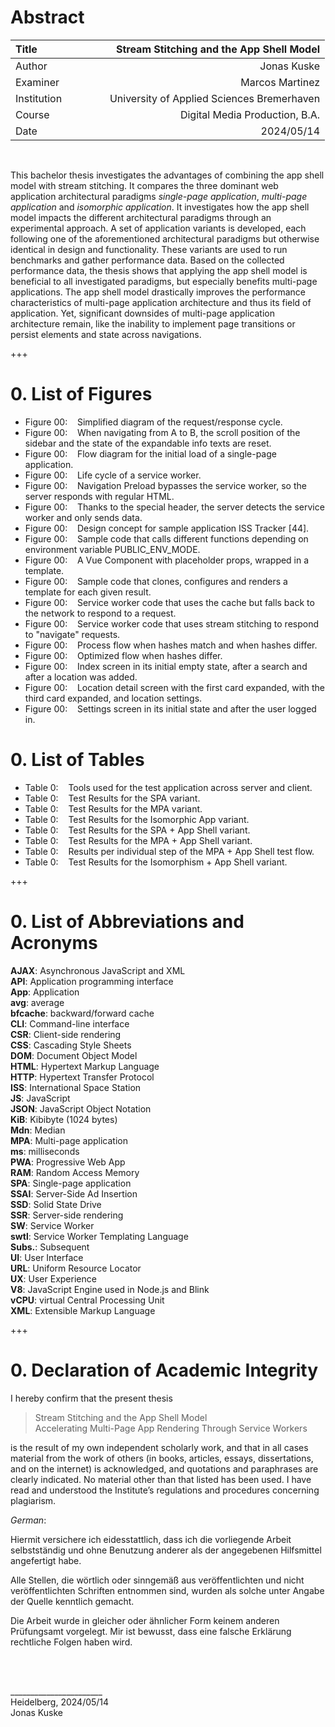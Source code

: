 <h1 class=nocount>Abstract</h1>

| Title       |   Stream Stitching and the App Shell Model |
| :---------- | -----------------------------------------: |
| Author      |                                Jonas Kuske |
| Examiner    |                            Marcos Martinez |
| Institution | University of Applied Sciences Bremerhaven |
| Course      |             Digital Media Production, B.A. |
| Date        |                                 2024/05/14 |

<br><style>th:last-child{width:70%}</style>

This bachelor thesis investigates the advantages of combining the app shell model with stream stitching. It compares the three dominant web application architectural paradigms *single-page application*, *multi-page application* and *isomorphic application*. It investigates how the app shell model impacts the different architectural paradigms through an experimental approach. A set of application variants is developed, each following one of the aforementioned architectural paradigms but otherwise identical in design and functionality. These variants are used to run benchmarks and gather performance data. Based on the collected performance data, the thesis shows that applying the app shell model is beneficial to all investigated paradigms, but especially benefits multi-page applications. The app shell model drastically improves the performance characteristics of multi-page application architecture and thus its field of application. Yet, significant downsides of multi-page application architecture remain, like the inability to implement page transitions or persist elements and state across navigations.

+++
# List of Figures

<div class="TOC TOC-figure">

- <a>Simplified diagram of the request/response cycle. <i num=3></i></a>
- <a>When navigating from A to B, the scroll position of the sidebar and the state of the expandable info texts are reset.<i num=4></i></a>
- <a>Flow diagram for the initial load of a single-page application.<i num=7></i></a>
- <a>Life cycle of a service worker.<i num=11></i></a>
- <a>Navigation Preload bypasses the service worker, so the server responds with regular HTML.<i num=13></i></a>
- <a>Thanks to the special header, the server detects the service worker and only sends data.<i num=13></i></a>
- <a>Design concept for sample application ISS Tracker [44].<i num=18></i></a>
- <a>Sample code that calls different functions depending on environment variable PUBLIC_ENV_MODE.<i num=22></i></a>
- <a>A Vue Component with placeholder props, wrapped in a template.<i num=22></i></a>
- <a>Sample code that clones, configures and renders a template for each given result.<i num=23></i></a>
- <a>Service worker code that uses the cache but falls back to the network to respond to a request.<i num=24></i></a>
- <a>Service worker code that uses stream stitching to respond to "navigate" requests.<i num=25></i></a>
- <a>Process flow when hashes match and when hashes differ. <i num=26></i></a>
- <a>Optimized flow when hashes differ.<i num=27></i></a>
- <a>Index screen in its initial empty state, after a search and after a location was added.<i num=31></i></a>
- <a>Location detail screen with the first card expanded, with the third card expanded, and location settings.<i num=32></i></a>
- <a>Settings screen in its initial state and after the user logged in.<i num=32></i></a>

</div>

# List of Tables

<div class="TOC TOC-table" style="margin-bottom:0">

- <a>Tools used for the test application across server and client. <i num=21></i>
- <a>Test Results for the SPA variant.<i num=33></i>
- <a>Test Results for the MPA variant.<i num=33></i>
- <a>Test Results for the Isomorphic App variant.<i num=34></i>
- <a>Test Results for the SPA + App Shell variant.<i num=34></i>
- <a>Test Results for the MPA + App Shell variant.<i num=35></i>
- <a>Results per individual step of the MPA + App Shell test flow.<i num=35></i>
- <a>Test Results for the Isomorphism + App Shell variant.<i num=36></i>
</div>

+++
# List of Abbreviations and Acronyms

**AJAX**:	Asynchronous JavaScript and XML  
**API**:	Application programming interface  
**App**:	Application  
**avg**:	average  
**bfcache**:	backward/forward cache  
**CLI**:	Command-line interface  
**CSR**:	Client-side rendering  
**CSS**:	Cascading Style Sheets  
**DOM**:	Document Object Model  
**HTML**:	Hypertext Markup Language  
**HTTP**:	Hypertext Transfer Protocol  
**ISS**:	International Space Station  
**JS**:	JavaScript  
**JSON**:	JavaScript Object Notation  
**KiB**:	Kibibyte (1024 bytes)  
**Mdn**:	Median  
**MPA**:	Multi-page application  
**ms**:		milliseconds  
**PWA**:	Progressive Web App  
**RAM**:	Random Access Memory  
**SPA**:	Single-page application  
**SSAI**:	Server-Side Ad Insertion  
**SSD**:	Solid State Drive  
**SSR**:	Server-side rendering  
**SW**:		Service Worker  
**swtl**:	Service Worker Templating Language  
**Subs.**:	Subsequent  
**UI**:		User Interface  
**URL**:	Uniform Resource Locator  
**UX**:	User Experience  
**V8**:	JavaScript Engine used in Node.js and Blink  
**vCPU**:	virtual Central Processing Unit  
**XML**:	Extensible Markup Language  



+++
# Declaration of Academic Integrity

I hereby confirm that the present thesis

> Stream Stitching and the App Shell Model  
> Accelerating Multi-Page App Rendering Through Service Workers

is the result of my own independent scholarly work, and that in all cases material from the work of 
others (in books, articles, essays, dissertations, and on the internet) is acknowledged, and
quotations and paraphrases are clearly indicated. No material other than that listed has been used.
I have read and understood the Institute’s regulations and procedures concerning plagiarism.

*German*:

Hiermit versichere ich eidesstattlich, dass ich die vorliegende Arbeit selbstständig und ohne Benutzung anderer als der angegebenen Hilfsmittel angefertigt habe.

Alle Stellen, die wörtlich oder sinngemäß aus veröffentlichten und nicht veröffentlichten Schriften entnommen sind, wurden als solche unter Angabe der Quelle kenntlich gemacht.

Die Arbeit wurde in gleicher oder ähnlicher Form keinem anderen Prüfungsamt vorgelegt. Mir ist bewusst, dass eine falsche Erklärung rechtliche Folgen haben wird.

<br><br>

\_______________________  
Heidelberg, 2024/05/14  
Jonas Kuske

<style>
h1:not(.nocount)::before {content: counter(h1, lower-roman) '. ' !important}
.TOC > ul > li a:empty { display: none; }
.TOC-figure > ul > li::before {content: 'Figure 'counter(item, decimal-leading-zero)':    ';white-space:pre}
.TOC-table > ul > li::before {content: 'Table 'counter(item)':    ';white-space:pre}
</style>